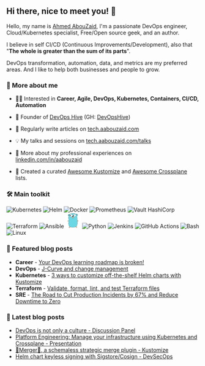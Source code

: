 ## Hi there, nice to meet you! 🐧️

Hello, my name is [Ahmed AbouZaid](https://tech.aabouzaid.com/), I'm a passionate DevOps engineer, Cloud/Kubernetes specialist, Free/Open source geek, and an author.

I believe in self CI/CD (Continuous Improvements/Development), also that "**The whole is greater than the sum of its parts**".

DevOps transformation, automation, data, and metrics are my preferred areas. And I like to help both businesses and people to grow. 


### 🧐 More about me

- 👨‍💻 Interested in **Career, Agile, DevOps, Kubernetes, Containers, CI/CD, Automation**

- 🌱 Founder of [DevOps Hive](https://devopshive.net/) (GH: [DevOpsHive](https://github.com/DevOpsHiveCloud))

- 📝 Regularly write articles on [tech.aabouzaid.com](https://tech.aabouzaid.com/)

- 💡 My talks and sessions on [tech.aabouzaid.com/talks](https://tech.aabouzaid.com/talks)

- 📜️ More about my professional experiences on [linkedin.com/in/aabouzaid](https://www.linkedin.com/in/aabouzaid/)

- 📁 Created a curated [Awesome Kustomize](https://github.com/DevOpsHiveCloud/awesome-kustomize) and [Awesome Crossplane](https://github.com/DevOpsHiveCloud/awesome-crossplane) lists.


### 🛠️ Main toolkit
<p>
  <img src="https://www.vectorlogo.zone/logos/kubernetes/kubernetes-icon.svg" title="Kubernetes" alt="Kubernetes" width="40" height="40"/>
  <img src="https://www.vectorlogo.zone/logos/helmsh/helmsh-icon.svg" title="Helm" alt="Helm" width="40" height="40"/>
  <img src="https://www.vectorlogo.zone/logos/docker/docker-official.svg" title="Docker" alt="Docker" width="40" height="40"/>
  <img src="https://www.vectorlogo.zone/logos/prometheusio/prometheusio-icon.svg" title="Prometheus" alt="Prometheus" width="40" height="40"/>
  <img src="https://www.vectorlogo.zone/logos/vaultproject/vaultproject-icon.svg" title="Vault HashiCorp" alt="Vault HashiCorp" width="40" height="40"/>
  <img src="https://www.vectorlogo.zone/logos/terraformio/terraformio-icon.svg" title="Terraform" alt="Terraform" width="40" height="40"/>
  <img src="https://www.vectorlogo.zone/logos/ansible/ansible-icon.svg" title="Ansible" alt="Ansible" width="40" height="40"/>
  <img src="https://raw.githubusercontent.com/devicons/devicon/master/icons/go/go-original.svg" title="Go" alt="Go" width="40" height="40"/>
  <img src="https://www.vectorlogo.zone/logos/python/python-icon.svg" title="Python" alt="Python" width="40" height="40"/>
  <img src="https://www.vectorlogo.zone/logos/jenkins/jenkins-icon.svg" title="Jenkins" alt="Jenkins" width="40" height="40"/>
  <img src="https://github.githubassets.com/images/modules/site/features/actions-icon-actions.svg" title="GitHub Actions" alt="GitHub Actions" width="40" height="40"/>
  <img src="https://www.vectorlogo.zone/logos/gnu_bash/gnu_bash-icon.svg" title="Bash" alt="Bash" width="40" height="40"/>
  <img src="https://www.vectorlogo.zone/logos/linux/linux-icon.svg" title="Linux" alt="Linux" width="40" height="40"/>
<p/>


### 📕️ Featured blog posts
- **Career** - [Your DevOps learning roadmap is broken!](https://tech.aabouzaid.com/2023/06/your-devops-learning-roadmap-is-broken.html)
- **DevOps** - [J-Curve and change management](https://tech.aabouzaid.com/2019/05/devops-and-change-management-agile.html)
- **Kubernetes** - [3 ways to customize off-the-shelf Helm charts with Kustomize](https://tech.aabouzaid.com/2020/09/3-ways-to-customize-off-the-shelf-helm-charts-with-kustomize-kubernetes.html)
- **Terraform** - [Validate, format, lint, and test Terraform files](https://tech.aabouzaid.com/2020/04/validate-format-lint-and-test-terraform-iac-ci.html)
- **SRE** - [The Road to Cut Production Incidents by 67% and Reduce Downtime to Zero](https://tech.aabouzaid.com/2020/01/the-road-to-cut-production-incidents-by-67-percent-and-reduce-downtime-to-zero.html)


### 📑️ Latest blog posts
<!-- BLOG-POST-LIST:START -->
- [DevOps is not only a culture - Discussion Panel](https://tech.aabouzaid.com/2023/11/devops-is-not-only-a-culture.html)
- [Platform Engineering: Manage your infrastructure using Kubernetes and Crossplane - Presentation](https://tech.aabouzaid.com/2023/11/platform-engineering-manage-your-infrastructure-using-kubernetes-and-crossplane.html)
- [🔀Merger🔀, a schemaless strategic merge plugin - Kustomize](https://tech.aabouzaid.com/2023/09/merger-schemaless-strategic-merge-plugin-kustomize.html)
- [Helm chart keyless signing with Sigstore/Cosign - DevSecOps](https://tech.aabouzaid.com/2023/08/helm-chart-keyless-signing-with-sigstore-cosign.html)
<!-- BLOG-POST-LIST:END -->
